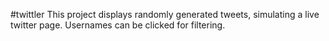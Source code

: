 #twittler
This project displays randomly generated tweets, simulating a live twitter page. Usernames can be clicked for filtering.
